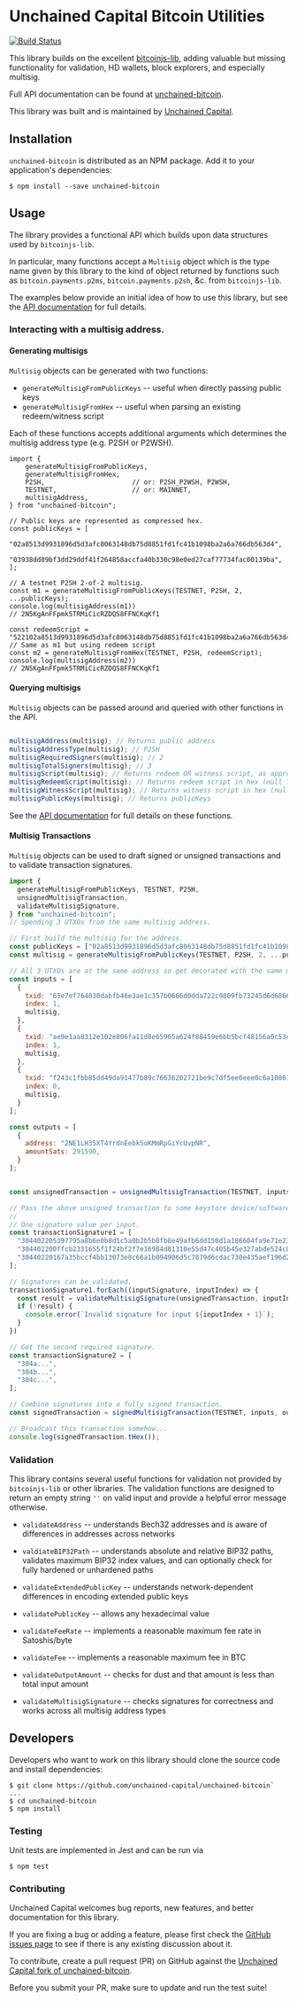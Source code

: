 # Unchained Capital Bitcoin Utilities

[![Build Status](https://travis-ci.com/unchained-capital/unchained-bitcoin.svg?branch=master)](https://travis-ci.com/unchained-capital/unchained-bitcoin)

This library builds on the excellent
[bitcoinjs-lib](https://github.com/bitcoinjs/bitcoinjs-lib), adding
valuable but missing functionality for validation, HD wallets, block
explorers, and especially multisig.

Full API documentation can be found at
[unchained-bitcoin](https://unchained-capital.github.io/unchained-bitcoin).

This library was built and is maintained by [Unchained
Capital](https://www.unchained-capital.com).

## Installation

`unchained-bitcoin` is distributed as an NPM package.  Add it to your
application's dependencies:

```
$ npm install --save unchained-bitcoin
```

## Usage

The library provides a functional API which builds upon data
structures used by `bitcoinjs-lib`.

In particular, many functions accept a `Multisig` object which is the
type name given by this library to the kind of object returned by
functions such as `bitcoin.payments.p2ms`, `bitcoin.payments.p2sh`,
&c. from `bitcoinjs-lib`.

The examples below provide an initial idea of how to use this library,
but see the [API
documentation](https://unchained-capital.github.io/unchained-bitcoin)
for full details.

### Interacting with a multisig address.

#### Generating multisigs

`Multisig` objects can be generated with two functions:

* `generateMultisigFromPublicKeys` -- useful when directly passing public keys
* `generateMultisigFromHex` -- useful when parsing an existing redeem/witness script

Each of these functions accepts additional arguments which determines
the multisig address type (e.g. P2SH or P2WSH).

```javasacript
import {
	generateMultisigFromPublicKeys,
	generateMultisigFromHex,
	P2SH,                      // or: P2SH_P2WSH, P2WSH,
	TESTNET,                   // or: MAINNET,
	multisigAddress,
} from "unchained-bitcoin";

// Public keys are represented as compressed hex.
const publicKeys = [
  "02a8513d9931896d5d3afc8063148db75d8851fd1fc41b1098ba2a6a766db563d4",
  "03938dd09bf3dd29ddf41f264858accfa40b330c98e0ed27caf77734fac00139ba",
];

// A testnet P2SH 2-of-2 multisig.
const m1 = generateMultisigFromPublicKeys(TESTNET, P2SH, 2, ...publicKeys);
console.log(multisigAddress(m1))
// 2N5KgAnFFpmk5TRMiCicRZDQS8FFNCKqKf1

const redeemScript = "522102a8513d9931896d5d3afc8063148db75d8851fd1fc41b1098ba2a6a766db563d42103938dd09bf3dd29ddf41f264858accfa40b330c98e0ed27caf77734fac00139ba52ae";
// Same as m1 but using redeem script
const m2 = generateMultisigFromHex(TESTNET, P2SH, redeemScript);
console.log(multisigAddress(m2))
// 2N5KgAnFFpmk5TRMiCicRZDQS8FFNCKqKf1
```


#### Querying multisigs

`Multisig` objects can be passed around and queried with other
functions in the API.

```javascript

multisigAddress(multisig); // Returns public address
multisigAddressType(multisig); // P2SH
multisigRequiredSigners(multisig); // 2
multisigTotalSigners(multisig); // 3
multisigScript(multisig); // Returns redeem OR witness script, as appropriate
multisigRedeemScript(multisig); // Returns redeem script in hex (null for P2WSH)
multisigWitnessScript(multisig); // Returns witness script in hex (null for P2SH)
multisigPublicKeys(multisig); // Returns publicKeys
```


See the [API
documentation](https://unchained-capital.github.io/unchained-bitcoin)
for full details on these functions.


#### Multisig Transactions

`Multisig` objects can be used to draft signed or unsigned
transactions and to validate transaction signatures.

```javascript
import {
  generateMultisigFromPublicKeys, TESTNET, P2SH,
  unsignedMultisigTransaction,
  validateMultisigSignature,
} from "unchained-bitcoin";
// Spending 3 UTXOs from the same multisig address.

// First build the multisig for the address.
const publicKeys = ["02a8513d9931896d5d3afc8063148db75d8851fd1fc41b1098ba2a6a766db563d4", "03938dd09bf3dd29ddf41f264858accfa40b330c98e0ed27caf77734fac00139ba"];
const multisig = generateMultisigFromPublicKeys(TESTNET, P2SH, 2, ...publicKeys);

// All 3 UTXOs are at the same address so get decorated with the same multisig object.
const inputs = [
  {
    txid: "65e7ef764030dabfb46e3ae1c357b0666d0dda722c9809fb73245d6d68665284",
    index: 1,
	multisig,
  },
  {
    txid: "ae9e1aa8312e102e806fa11d8e65965a624f88459e6bb5bcf48156a0c53e022a",
    index: 1,
	multisig,
  },
  {
    txid: "f243c1fbb85dd49da91477b89c76636202721be9c7df5ee6eee0c6a10861ae44",
    index: 0,
	multisig,
  }
];

const outputs = [
  {
    address: "2NE1LH35XT4YrdnEebk5oKMmRpGiYcUvpNR",
    amountSats: 291590,
  }
];


const unsignedTransaction = unsignedMultisigTransaction(TESTNET, inputs, outputs);

// Pass the above unsigned transaction to some keystore device/software to obtain a signature.
//
// One signature value per input.
const transactionSignature1 = [
  "304402205397795a8b6e0b8d1c5a0b2b5b8fb8e49afb6dd150d1a186604fa9e71e23aaa20220514b7b7ed9ec43d983d7be5ea4ece5a55b29efa2193d90bf1fd087356fcbd54b",
  "304402200ffcb2331655f1f24bf2f7e16984d81310e55d47c405b45e327abde524c8d31e022036460b70a665d1756ea91e131a1ed1022544dfdd2232f64117230d22f9deeb08",
  "30440220167a35bccf4bb13073e8c66a1b094906d5c7879d6cdac730e435aef196d2f3eb02205a39e05763e511dc15deff56fa29eead850623076fda8a5e173dd0942197aaf4"
];

// Signatures can be validated.
transactionSignature1.forEach((inputSignature, inputIndex) => {
  const result = validateMultisigSignature(unsignedTransaction, inputIndex, inputs[inputIndex], inputSignature);
  if (!result) {
    console.error(`Invalid signature for input ${inputIndex + 1}`);
  }
})

// Get the second required signature.
const transactionSignature2 = [
  "304a...",
  "304b...",
  "304c...",
];

// Combine signatures into a fully signed transaction.
const signedTransaction = signedMultisigTransaction(TESTNET, inputs, outputs, transactionSignature1, transactionSignature2);

// Broadcast this transaction somehow...
console.log(signedTransaction.tHex());

```

### Validation

This library contains several useful functions for validation not
provided by `bitcoinjs-lib` or other libraries.  The validation
functions are designed to return an empty string `''` on valid input
and provide a helpful error message otherwise.

* `validateAddress` -- understands Bech32 addresses and is aware of
  differences in addresses across networks

* `valdiateBIP32Path` -- understands absolute and relative BIP32
  paths, validates maximum BIP32 index values, and can optionally
  check for fully hardened or unhardened paths

* `validateExtendedPublicKey` -- understands network-dependent
  differences in encoding extended public keys

* `validatePublicKey` -- allows any hexadecimal value

* `validateFeeRate` -- implements a reasonable maximum fee rate in
  Satoshis/byte

* `validateFee` -- implements a reasonable maximum fee in BTC

* `validateOutputAmount` -- checks for dust and that amount is less
  than total input amount

* `validateMultisigSignature` -- checks signatures for correctness and
  works across all multisig address types

## Developers

Developers who want to work on this library should clone the source
code and install dependencies:

```
$ git clone https://github.com/unchained-capital/unchained-bitcoin`
...
$ cd unchained-bitcoin
$ npm install
```

### Testing

Unit tests are implemented in Jest and can be run via

```
$ npm test
```

### Contributing

Unchained Capital welcomes bug reports, new features, and better documentation for this library.

If you are fixing a bug or adding a feature, please first check the [GitHub issues page](https://github.com/unchained-capital/unchained-bitcoin/issues) to see if there is any existing discussion about it.

To contribute, create a pull request (PR) on GitHub against the [Unchained Capital fork of unchained-bitcoin](https://github.com/unchained-capital/unchained-bitcoin).

Before you submit your PR, make sure to update and run the test suite!
